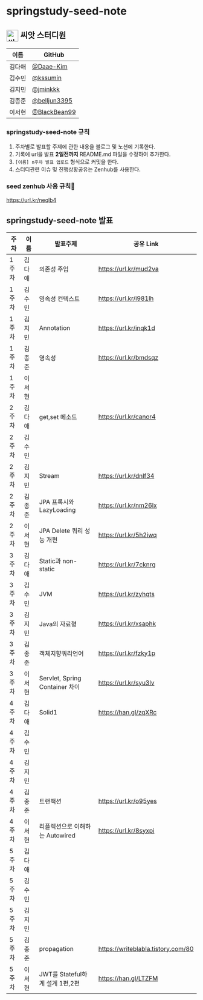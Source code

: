 # springstudy-seed-note

## <img src="http://plasedu.org/plas/web/korean/image/level/level01.png" alt="씨앗" align="center" style="margin: 0px; padding: 0px; border: 1px solid rgb(211, 211, 211); outline: none; vertical-align: middle; width: 30px; border-radius: 2px;" title=""> 씨앗 스터디원 

| 이름   | GitHub                                         |
| ------ | ---------------------------------------------- |
| 김다애 | [@Daae-Kim](https://github.com/Daae-Kim) |
| 김수민 | [@kssumin](https://github.com/kssumin) |
| 김지민 | [@jminkkk](https://github.com/jminkkk) |
| 김종준 | [@belljun3395](https://github.com/belljun3395) |
| 이서현 | [@BlackBean99](https://github.com/BlackBean99) |

### springstudy-seed-note 규칙
1. 주차별로 발표할 주제에 관한 내용을 블로그 및 노션에 기록한다.
2. 기록에 url을 발표 **2일전까지** README.md 파일을 수정하여 추가한다.
3. `[이름] n주차 발표 업로드` 형식으로 커밋을 한다.
4. 스터디관련 이슈 및 진행상황공유는 Zenhub를 사용한다.

### seed zenhub 사용 규칙:seedling:
https://url.kr/neqlb4


## springstudy-seed-note 발표
| 주차 | 이름 | 발표주제| 공유 Link |
| --- | --- | -------- | -------- |
| 1주차 | 김다애 |의존성 주입 | https://url.kr/mud2va | 
| 1주차 | 김수민 | 영속성 컨텍스트 |https://url.kr/i981lh |
| 1주차 | 김지민| Annotation | https://url.kr/inqk1d |
| 1주차 | 김종준 | 영속성 | https://url.kr/bmdsqz |
| 1주차 | 이서현 | | |
| 2주차 | 김다애 | get,set 메소드| https://url.kr/canor4 | 
| 2주차 | 김수민 | | |
| 2주차 | 김지민| Stream | https://url.kr/dnlf34 |
| 2주차 | 김종준 | JPA 프록시와 LazyLoading | https://url.kr/nm26lx |
| 2주차 | 이서현 | JPA Delete 쿼리 성능 개편 | https://url.kr/5h2iwq |
| 3주차 | 김다애 | Static과 non-static | https://url.kr/7cknrg | 
| 3주차 | 김수민 |JVM|https://url.kr/zyhqts|
| 3주차 | 김지민| Java의 자료형 | https://url.kr/xsaphk |
| 3주차 | 김종준 | 객체지향쿼리언어 | https://url.kr/fzky1p |
| 3주차 | 이서현 | Servlet, Spring Container 차이 | https://url.kr/syu3lv |
| 4주차 | 김다애 | Solid1 | https://han.gl/zqXRc |
| 4주차 | 김수민 | | |
| 4주차 | 김지민 | | |
| 4주차 | 김종준 | 트랜잭션 | https://url.kr/o95yes |
| 4주차 | 이서현 | 리플렉션으로 이해하는 Autowired | https://url.kr/8syxpi |
| 5주차 | 김다애 |  | |
| 5주차 | 김수민 | | |
| 5주차 | 김지민 | | |
| 5주차 | 김종준 | propagation | https://writeblabla.tistory.com/80 |
| 5주차 | 이서현 | JWT를 Stateful하게 설계 1편,2편 | https://han.gl/LTZFM |
